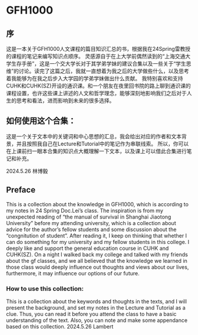 # GFH1000
## 序
这是一本关于GFH1000人文课程的篇目知识汇总的书，根据我在24Spring雷教授的课程的笔记来编写知识点顺序。
灵感源自于在上大学前偶然读到的“上海交通大学生存手册”，这是一个交大学长对于其学弟学妹的建议合集以及一些关于“学生思维”的讨论。读完了这篇之后，我就一直想着为我之后的大学做些什么，以及思考着我能够为在我之后步入大学园的学弟学妹做出什么贡献。
我特别喜欢和支持CUHK和CUHK(SZ)开设的通识课。和一个朋友在夜里回书院的路上聊到通识课的课程设置，也许这些课上讲述的人文和哲学理念，能够深刻地影响我们之后对于人生的思考和看法，进而影响到未来的很多选择。

## 如何使用这个合集：
这是一个关于文本中的关键词和中心思想的汇总，我会给出对应的作者和文本背景，并且按照我自己在Lecture和Tutorial中的笔记作为串联线索。
所以，你可以在上课前扫一眼本合集的知识点大概理解一下文本，以及课上可以借此合集进行笔记和补充。

2024.5.26
林博毅

## Preface
This is a collection about the knowledge in GFH1000, which is according to my notes in 24 Spring Doc.Lei’s class.
The inspiration is from my unexpected reading of “the manual of survival in Shanghai Jiaotong University” before my attending university, which is a collection about advice for the author’s fellow students and some discussion about the “congnitution of student”. After reading it, I keep on thinking that whether I can do something for my university and my fellow students in this college.
I deeply like and support the general education course in CUHK and CUHK(SZ). On a night I walked back my college and talked with my friends about the gf classes, and we all believed that the knowledge we learned in those class would deeply influence out thoughts and views about our lives, furthermore, it may influence our options of our future.

### How to use this collection:
This is a collection about the keywords and thoughts in the texts, and I will present the background, and set my notes in the Lecture and Tutorial as a clue.
Thus, you can read it before you attend the class to have a basic understanding of the text. Also, you can note and make some appendance based on this collection. 
2024.5.26
Lambert
